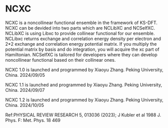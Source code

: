 # NCXC
NCXC is a noncollinear functional ensemble in the framework of KS-DFT. NCXC can be devided into two parts which are NCLibXC and NCSelfXC.
NCLibXC is using Libxc to provide collinear functional for our ensemble. NCLibxc returns exchange and correlation energy density per electron and 2*2 exchange and correlation energy potential matrix. If you multiply the potential matrix by basis and do integration, you will acquire the xc part of Hamiltonian.
NCSelfXC is tailored for developers where they can develop noncollinear functional based on their collinear ones.

NCXC 1.0 is launched and programmed by Xiaoyu Zhang. Peking University, China. 2024/09/05

NCXC 1.1 is launched and programmed by Xiaoyu Zhang. Peking University, China. 2024/09/07

NCXC 1.2 is launched and programmed by Xiaoyu Zhang. Peking University, China. 2024/10/05

Ref:PHYSICAL REVIEW RESEARCH 5, 013036 (2023);  J Kubler et al 1988 J. Phys. F: Met. Phys. 18 469
